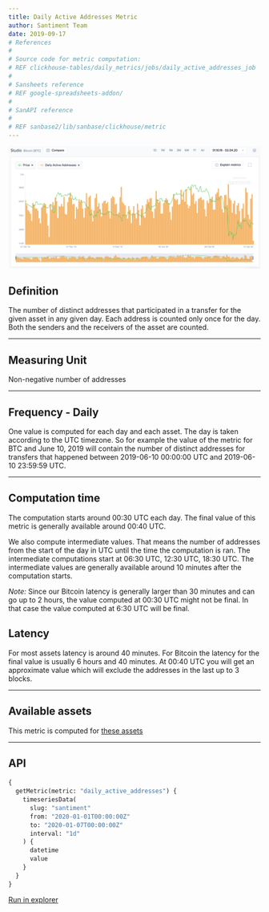 ```yaml
---
title: Daily Active Addresses Metric
author: Santiment Team
date: 2019-09-17
# References
#
# Source code for metric computation:
# REF clickhouse-tables/daily_metrics/jobs/daily_active_addresses_job
#
# Sansheets reference
# REF google-spreadsheets-addon/
#
# SanAPI reference
#
# REF sanbase2/lib/sanbase/clickhouse/metric
---
```


![Daily Active Addresses for Bitcoin](bitcoin-daa.png)

## Definition

The number of distinct addresses that participated in a transfer for the given asset in any given day. Each address is counted only once for the day. Both the senders and the receivers of the asset are counted.

---

## Measuring Unit

Non-negative number of addresses

---

## Frequency - Daily

One value is computed for each day and each asset. The day is taken according to the UTC timezone. So for example the value of the metric for BTC and June 10, 2019 will contain the number of distinct addresses for transfers that happened between 2019-06-10 00:00:00 UTC and 2019-06-10 23:59:59 UTC.

---

## Computation time

The computation starts around 00:30 UTC each day. The final value of this metric is generally available around 00:40 UTC.

We also compute intermediate values. That means the number of addresses from the start of the day in UTC until the time the computation is ran. The intermediate computations start at 06:30 UTC, 12:30 UTC, 18:30 UTC. The intermediate values are generally available around 10 minutes after the computation starts.

_Note:_ Since our Bitcoin latency is generally larger than 30 minutes and can go up to 2 hours, the value computed at 00:30 UTC might not be final. In that case the value computed at 6:30 UTC will be final.

## Latency

For most assets latency is around 40 minutes. For Bitcoin the latency for the final value is usually 6 hours and 40 minutes. At 00:40 UTC you will get an approximate value which will exclude the addresses in the last up to 3 blocks.

---

## Available assets

This metric is computed for [these assets](<https://api.santiment.net/graphiql?variables=&query=%7B%0A%20%20getMetric(metric%3A%20%22daily_active_addresses%22)%20%7B%0A%20%20%20%20metadata%20%7B%0A%20%20%20%20%20%20availableSlugs%0A%20%20%20%20%7D%0A%20%20%7D%0A%7D%0A>)

---

## API

```graphql
{
  getMetric(metric: "daily_active_addresses") {
    timeseriesData(
      slug: "santiment"
      from: "2020-01-01T00:00:00Z"
      to: "2020-01-07T00:00:00Z"
      interval: "1d"
    ) {
      datetime
      value
    }
  }
}
```

[Run in explorer](<https://api.santiment.net/graphiql?query=%7B%0A%20%20getMetric(metric%3A%20%22daily_active_addresses%22)%20%7B%0A%20%20%20%20timeseriesData(%0A%20%20%20%20%20%20slug%3A%20%22santiment%22%0A%20%20%20%20%20%20from%3A%20%222020-01-01T00%3A00%3A00Z%22%0A%20%20%20%20%20%20to%3A%20%222020-01-07T00%3A00%3A00Z%22%0A%20%20%20%20%20%20interval%3A%20%221d%22%0A%20%20%20%20)%20%7B%0A%20%20%20%20%20%20datetime%0A%20%20%20%20%20%20value%0A%20%20%20%20%7D%0A%20%20%7D%0A%7D>)
